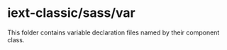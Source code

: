 # iext-classic/sass/var

This folder contains variable declaration files named by their component class.
